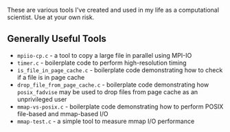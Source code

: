 These are various tools I've created and used in my life as a computational
scientist.  Use at your own risk.

## Generally Useful Tools

- `mpiio-cp.c` - a tool to copy a large file in parallel using MPI-IO
- `timer.c` - boilerplate code to perform high-resolution timing
- `is_file_in_page_cache.c` - boilerplate code demonstrating how to check if a
   file is in page cache
- `drop_file_from_page_cache.c` - boilerplate code demonstrating how
  `posix_fadvise` may be used to drop files from page cache as an unprivileged
   user
- `mmap-vs-posix.c` - boilerplate code demonstrating how to perform POSIX
  file-based and mmap-based I/O
- `mmap-test.c` - a simple tool to measure mmap I/O performance
